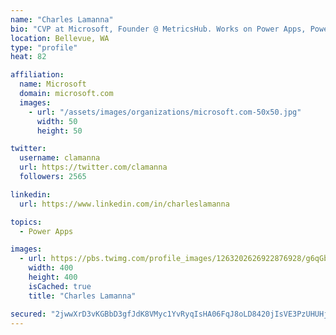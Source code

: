 ```yaml
---
name: "Charles Lamanna"
bio: "CVP at Microsoft, Founder @ MetricsHub. Works on Power Apps, Power Automate, Power Virtual Agent, Common Data Service and Dynamics 365."
location: Bellevue, WA
type: "profile"
heat: 82

affiliation:
  name: Microsoft
  domain: microsoft.com
  images:
    - url: "/assets/images/organizations/microsoft.com-50x50.jpg"
      width: 50
      height: 50

twitter:
  username: clamanna
  url: https://twitter.com/clamanna
  followers: 2565

linkedin:
  url: https://www.linkedin.com/in/charleslamanna

topics:
  - Power Apps

images:
  - url: https://pbs.twimg.com/profile_images/1263202626922876928/g6qGbHZ-_400x400.jpg
    width: 400
    height: 400
    isCached: true
    title: "Charles Lamanna"

secured: "2jwwXrD3vKGBbD3gfJdK8VMyc1YvRyqIsHA06FqJ8oLD8420jIsVE3PzUHUHjB6hwtdua2iMILDk254lhdTNw9g/fgh7eIagNJns75YwHiooujr0SicC3iChETHA7XyI+KCL892y8Y5ouAhsFbYzNvPzp04b/NRPKaUMxF3Q9BAwwv/Ua7apWXaiIb3ij0v90jGNK8ILwURcRnVeMvE74SfPybh2nfkdEVrd3kpjIZwtBpHnmOcWTyO0Vm4352pceZ+f76lwN8RUXbSETuL/NU8+OFZBdqQxxyPIC66fPfPOgo91ERlqInaUk8q7WXifF/3EQkhTW5VDrYfV2FMSDGMlmKlBrlapWhTFBflpfki82OEDxJPWfpkW3oBsDeCHeVOLAHvCJRbtKDujiLrL+6oLgrQ6HovqqBmBK/z0Wvc=;kcYkVWhQD2Ao1fF9GAb3og=="
---
```


